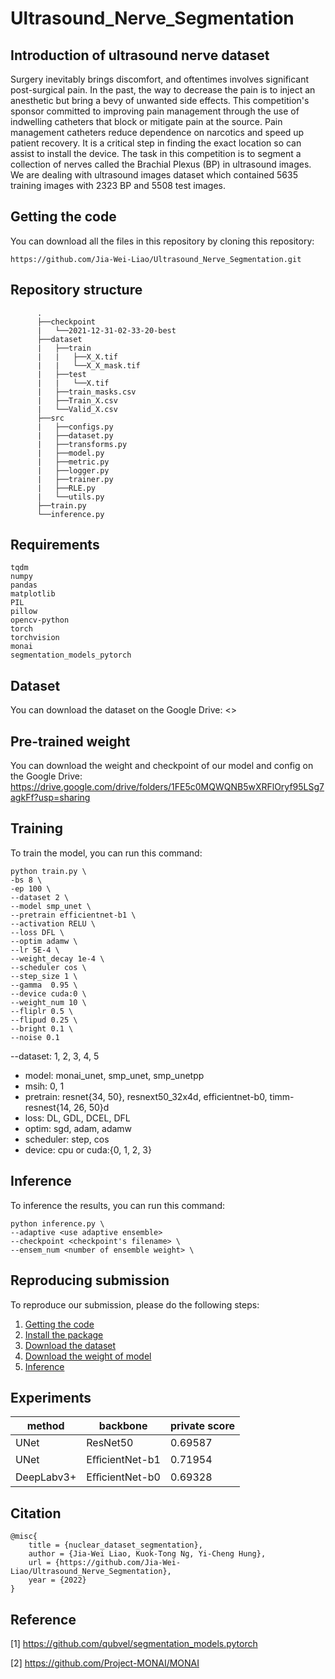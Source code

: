 # Ultrasound_Nerve_Segmentation

## Introduction of ultrasound nerve dataset
Surgery inevitably brings discomfort, and oftentimes involves significant post-surgical pain. In the past, the way to decrease the pain is to inject an anesthetic but bring a bevy of unwanted side effects. This competition's sponsor committed to improving pain management through the use of indwelling catheters that block or mitigate pain at the source. Pain management catheters reduce dependence on narcotics and speed up patient recovery. It is a critical step in finding the exact location 
so can assist to install the device. The task in this competition is to segment a collection of nerves called the Brachial Plexus (BP) in ultrasound images. We are dealing with ultrasound images dataset which contained 5635 training images with 2323 BP and 5508 test images.

## Getting the code
You can download all the files in this repository by cloning this repository:
```
https://github.com/Jia-Wei-Liao/Ultrasound_Nerve_Segmentation.git
```

## Repository structure
```
      .
      ├──checkpoint
      |   └──2021-12-31-02-33-20-best
      ├──dataset
      |   ├──train
      |   |   ├──X_X.tif
      |   |   └──X_X_mask.tif
      |   ├──test
      |   |   └──X.tif
      |   ├──train_masks.csv
      |   ├──Train_X.csv
      |   └──Valid_X.csv
      ├──src
      |   ├──configs.py
      |   ├──dataset.py
      |   ├──transforms.py
      |   ├──model.py
      |   ├──metric.py
      |   ├──logger.py      
      |   ├──trainer.py
      |   ├──RLE.py
      |   └──utils.py
      ├──train.py
      └──inference.py
```

## Requirements
```
tqdm
numpy
pandas
matplotlib
PIL
pillow
opencv-python
torch
torchvision
monai
segmentation_models_pytorch
```

## Dataset
You can download the dataset on the Google Drive:
<>

## Pre-trained weight
You can download the weight and checkpoint of our model and config on the Google Drive:
<https://drive.google.com/drive/folders/1FE5c0MQWQNB5wXRFlOryf95LSg7agkFf?usp=sharing>

## Training
To train the model, you can run this command:
```
python train.py \
-bs 8 \
-ep 100 \
--dataset 2 \
--model smp_unet \
--pretrain efficientnet-b1 \
--activation RELU \
--loss DFL \
--optim adamw \
--lr 5E-4 \
--weight_decay 1e-4 \
--scheduler cos \
--step_size 1 \
--gamma  0.95 \
--device cuda:0 \
--weight_num 10 \
--fliplr 0.5 \
--flipud 0.25 \
--bright 0.1 \
--noise 0.1
```

--dataset: 1, 2, 3, 4, 5
- model: monai_unet, smp_unet, smp_unetpp
- msih: 0, 1
- pretrain: resnet{34, 50}, resnext50_32x4d, efficientnet-b0, timm-resnest{14, 26, 50}d
- loss: DL, GDL, DCEL, DFL
- optim: sgd, adam, adamw
- scheduler: step, cos
- device: cpu or cuda:{0, 1, 2, 3}


## Inference
To inference the results, you can run this command:
```
python inference.py \
--adaptive <use adaptive ensemble>
--checkpoint <checkpoint's filename> \
--ensem_num <number of ensemble weight> \
```

## Reproducing submission
To reproduce our submission, please do the following steps:
1. [Getting the code](https://github.com/Jia-Wei-Liao/Ultrasound_Nerve_Segmentation/#Getting-the-code)
2. [Install the package](https://github.com/Jia-Wei-Liao/Ultrasound_Nerve_Segmentation/#requirements)
3. [Download the dataset](https://github.com/Jia-Wei-Liao/Ultrasound_Nerve_Segmentation/#dataset)
4. [Download the weight of model](https://github.com/Jia-Wei-Liao/Ultrasound_Nerve_Segmentation/#pre-trained-weight)
5. [Inference](https://github.com/Jia-Wei-Liao/Ultrasound_Nerve_Segmentation/#Inference)

## Experiments
| method       | backbone        | private score |
| ------------ | --------------- | ------------- |
| UNet         | ResNet50        | 0.69587       |
| UNet         | EﬀicientNet-b1  | 0.71954       |
| DeepLabv3+   | EﬀicientNet-b0  | 0.69328       |

## Citation
```
@misc{
    title = {nuclear_dataset_segmentation},
    author = {Jia-Wei Liao, Kuok-Tong Ng, Yi-Cheng Hung},
    url = {https://github.com/Jia-Wei-Liao/Ultrasound_Nerve_Segmentation},
    year = {2022}
}
```

## Reference
[1] https://github.com/qubvel/segmentation_models.pytorch  

[2] https://github.com/Project-MONAI/MONAI
